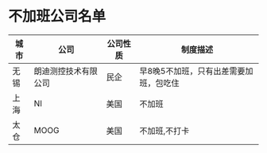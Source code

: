 # 不加班公司名单

|城市|公司|公司性质|制度描述|
|------|-------|------------|------------|
|无锡|朗迪测控技术有限公司|民企|早8晚5不加班，只有出差需要加班，包吃住|
|上海|NI|美国|不加班|
|太仓|MOOG|美国|不加班,不打卡|

